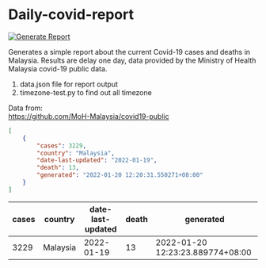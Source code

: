 # Daily-covid-report
[![Generate Report](https://github.com/yapkhaichuen/daily-covid-report/actions/workflows/generate-report.yml/badge.svg)](https://github.com/yapkhaichuen/daily-covid-report/actions/workflows/generate-report.yml)

Generates a simple report about the current Covid-19 cases and deaths in Malaysia.
Results are delay one day, data provided by 
the Ministry of Health Malaysia covid-19 public data.

1. data.json file for report output
2. timezone-test.py to find out all timezone

Data from: <br>
https://github.com/MoH-Malaysia/covid19-public

<!-- MARKDOWN-AUTO-DOCS:START (CODE:src=https://raw.githubusercontent.com/yapkhaichuen/daily-covid-report/main/data.json) -->
<!-- The below code snippet is automatically added from https://raw.githubusercontent.com/yapkhaichuen/daily-covid-report/main/data.json -->
```json
[
    {
        "cases": 3229,
        "country": "Malaysia",
        "date-last-updated": "2022-01-19",
        "death": 13,
        "generated": "2022-01-20 12:20:31.550271+08:00"
    }
]
```
<!-- MARKDOWN-AUTO-DOCS:END -->

<!-- MARKDOWN-AUTO-DOCS:START (JSON_TO_HTML_TABLE:src=./data.json) -->
<table class="JSON-TO-HTML-TABLE"><thead><tr><th class="cases-th">cases</th><th class="country-th">country</th><th class="date-last-updated-th">date-last-updated</th><th class="death-th">death</th><th class="generated-th">generated</th></tr></thead><tbody ><tr ><td class="cases-td td_num">3229</td><td class="country-td td_text">Malaysia</td><td class="date-last-updated-td td_text">2022-01-19</td><td class="death-td td_num">13</td><td class="generated-td td_text">2022-01-20 12:23:23.889774+08:00</td></tr></tbody></table>
<!-- MARKDOWN-AUTO-DOCS:END -->


